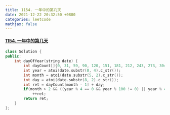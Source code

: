 ```yaml
---
title: 1154. 一年中的第几天
date: 2021-12-22 20:32:50 +0800
categories: leetcode
mathjax: false
---
```

#### [1154. 一年中的第几天](https://leetcode-cn.com/problems/day-of-the-year/)

```c++
class Solution {
public:
    int dayOfYear(string date) {
        int dayCount[]{0, 31, 59, 90, 120, 151, 181, 212, 243, 273, 304, 334, 365};
        int year = atoi(date.substr(0, 4).c_str());
        int month = atoi(date.substr(5, 2).c_str());
        int day = atoi(date.substr(8, 2).c_str());
        int ret = dayCount[month - 1] + day;
        if(month > 2 && ((year % 4 == 0 && year % 100 != 0) || year % 400 == 0))
            ++ret;
        return ret;
    }
};
```

